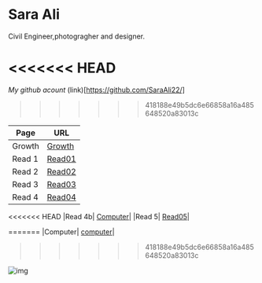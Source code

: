 # Sara Ali

Civil Engineer,photogragher and designer.

<<<<<<< HEAD
=======
*My github acount*
 (link)[https://github.com/SaraAli22/]
>>>>>>> 418188e49b5dc6e66858a16a485648520a83013c

|Page| URL|
|---| ---|
|Growth| [Growth](Growth.md)|
|Read 1| [Read01](Read01.md)|
|Read 2| [Read02](Read02.md)|
|Read 3| [Read03](Read03.md)|
|Read 4| [Read04](Read04.md)|
<<<<<<< HEAD
|Read 4b| [Computer](Computer.md)|
|Read 5| [Read05](Read05.md)|

=======
|Computer| [computer](Computer.md)|
>>>>>>> 418188e49b5dc6e66858a16a485648520a83013c



![img](https://i.pinimg.com/564x/d4/fa/6f/d4fa6f725f3896e91fac949c660eba65.jpg)
